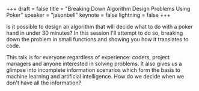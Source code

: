 +++
draft = false
title = "Breaking Down Algorithm Design Problems Using Poker"
speaker = "jasonbell"
keynote = false
lightning = false
+++

Is it possible to design an algorithm that will decide what to do with a poker hand in under 30 minutes? In this session I'll attempt to do so, breaking down the problem in small functions and showing you how it translates to code.

This talk is for everyone regardless of experience: coders, project managers and anyone interested in solving problems. It also gives us a glimpse into incomplete information scenarios which form the basis to machine learning and artificial intelligence. How do we decide when we don't have all the information?